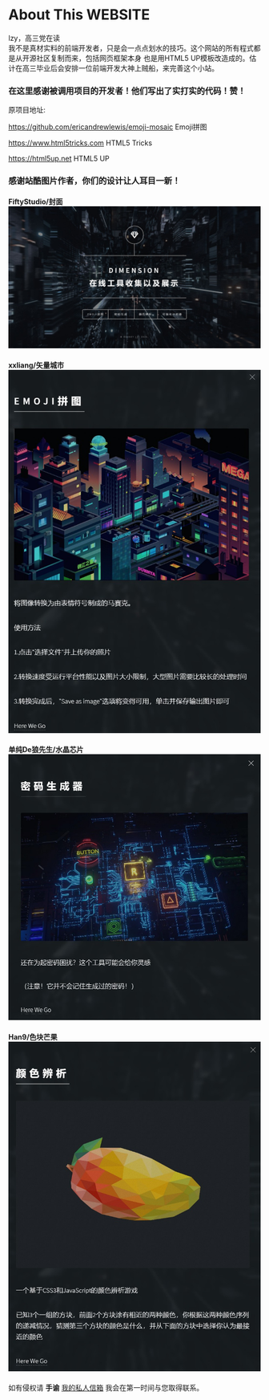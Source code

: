 # About This WEBSITE

lzy，高三党在读  
我不是真材实料的前端开发者，只是会一点点划水的技巧。这个网站的所有程式都是从开源社区复制而来，包括网页框架本身 也是用HTML5 UP模板改造成的。估计在高三毕业后会安排一位前端开发大神上贼船，来完善这个小站。

### 在这里感谢被调用项目的开发者！他们写出了实打实的代码！赞！

原项目地址:

https://github.com/ericandrewlewis/emoji-mosaic Emoji拼图 

https://www.html5tricks.com  HTML5 Tricks 

https://html5up.net HTML5 UP 

### 感谢站酷图片作者，你们的设计让人耳目一新！

#### FiftyStudio/封面 ![Aaron Swartz](https://github.com/Rodneylzy/Rodneylzy.github.io/blob/master/preview/home.jpg)
    


#### xxliang/矢量城市![Aaron Swartz](https://github.com/Rodneylzy/Rodneylzy.github.io/blob/master/preview/01.jpg)
    


#### 单纯De狼先生/水晶芯片 ![Aaron Swartz](https://github.com/Rodneylzy/Rodneylzy.github.io/blob/master/preview/02.jpg)
  


#### Han9/色块芒果 ![Aaron Swartz](https://github.com/Rodneylzy/Rodneylzy.github.io/blob/master/preview/03.jpg)
  
    
如有侵权请 **手谕** [我的私人信箱](https://github.com/Rodneylzy/Rodneylzy.github.io/blob/master/mail/%E6%89%B9%E6%B3%A8%202020-03-16%20173849.png) 我会在第一时间与您取得联系。
